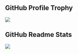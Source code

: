 
## GitHub Profile Trophy

<img src="https://github-profile-trophy-ir6k16cq8-kentakoura.vercel.app/?username=kentakoura&rank=SECRET,SSS,SS,S,AAA,AA,A,B,C&margin-w=20&theme=onestar" />

## GitHub Readme Stats

<img src="https://github-readme-stats-9wfbh2521-kentakoura.vercel.app/api/?username=kentakoura&count_private=true&show_icons=true&hide=stars&theme=dark&include_all_commits=true" />
